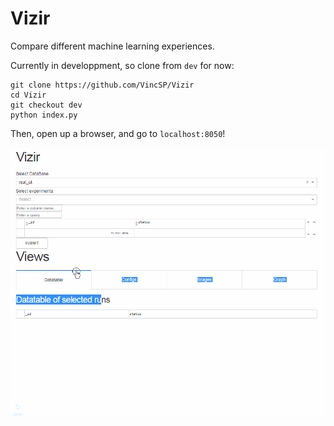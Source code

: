 # Vizir

Compare different machine learning experiences.

Currently in developpment, so clone from `dev` for now:

```
git clone https://github.com/VincSP/Vizir
cd Vizir
git checkout dev
python index.py
```

Then, open up a browser, and go to `localhost:8050`!

![Alt text](presentation.gif)
